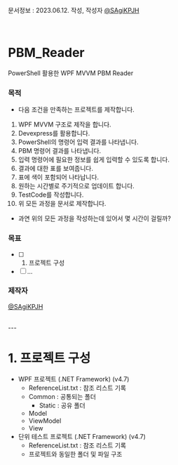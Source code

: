 문서정보 : 2023.06.12. 작성, 작성자 [@SAgiKPJH](https://github.com/SAgiKPJH)

<br>

# PBM_Reader
PowerShell 활용한 WPF MVVM PBM Reader

### 목적
- 다음 조건을 만족하는 프로젝트를 제작합니다.  
1. WPF MVVM 구조로 제작을 합니다.
2. Devexpress를 활용합니다.
3. PowerShell의 명령어 입력 결과를 나타냅니다.
4. PBM 명령어 결과를 나타냅니다.
5. 입력 명령어에 필요한 정보를 쉽게 입력할 수 있도록 합니다.
6. 결과에 대한 표를 보여줍니다.
7. 표에 색이 포함되어 나타납니다.
8. 원하는 시간별로 주기적으로 업데이트 합니다.
9. TestCode를 작성합니다.
10. 위 모든 과정을 문서로 제작합니다.
* 과연 위의 모든 과정을 작성하는데 있어서 몇 시간이 걸릴까?


### 목표
- [ ] 1. 프로젝트 구성
- [ ] ...

### 제작자
[@SAgiKPJH](https://github.com/SAgiKPJH)

<br>
---
<br>

# 1. 프로젝트 구성

- WPF 프로젝트 (.NET Framework) (v4.7)
  - ReferenceList.txt : 참조 리스트 기록
  - Common : 공통되는 폴더
    - Static : 공유 폴더
  - Model
  - ViewModel
  - View
- 단위 테스트 프로젝트 (.NET Framework) (v4.7)
  - ReferenceList.txt : 참조 리스트 기록
  - 프로젝트와 동일한 폴더 및 파일 구조

